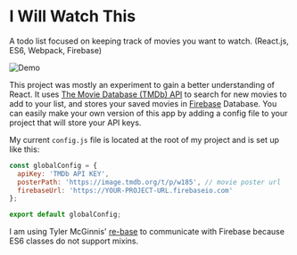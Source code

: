 # I Will Watch This

A todo list focused on keeping track of movies you want to watch. (React.js, ES6, Webpack, Firebase) 

![Demo](http://i.imgur.com/vDFYLdm.gif)

This project was mostly an experiment to gain a better understanding of React. It uses [The Movie Database (TMDb) API](https://www.themoviedb.org/documentation/api) to search for new movies to add to your list, and stores your saved movies in [Firebase](https://www.firebase.com/) Database. You can easily make your own version of this app by adding a config file to your project that will store your API keys.

My current `config.js` file is located at the root of my project and is set up like this:
```js
const globalConfig = {
  apiKey: 'TMDb API KEY',
  posterPath: 'https://image.tmdb.org/t/p/w185', // movie poster url
  firebaseUrl: 'https://YOUR-PROJECT-URL.firebaseio.com'
};

export default globalConfig;
```
I am using Tyler McGinnis' [re-base](https://github.com/tylermcginnis/re-base) to communicate with Firebase because ES6 classes do not support mixins.
